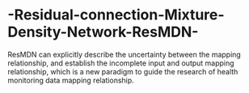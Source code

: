# -Residual-connection-Mixture-Density-Network-ResMDN-
ResMDN can explicitly describe the uncertainty between the mapping relationship, and establish the incomplete input and output mapping relationship, which is a new paradigm to guide the research of health monitoring data mapping relationship.
